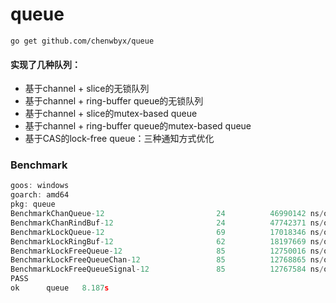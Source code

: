 # queue
```shell script
go get github.com/chenwbyx/queue
```
#### 实现了几种队列：
* 基于channel + slice的无锁队列
* 基于channel + ring-buffer queue的无锁队列
* 基于channel + slice的mutex-based queue
* 基于channel + ring-buffer queue的mutex-based queue
* 基于CAS的lock-free queue：三种通知方式优化

### Benchmark
```go
goos: windows
goarch: amd64
pkg: queue
BenchmarkChanQueue-12                         24          46990142 ns/op
BenchmarkChanRindBuf-12                       24          47742371 ns/op
BenchmarkLockQueue-12                         69          17018346 ns/op
BenchmarkLockRingBuf-12                       62          18197669 ns/op
BenchmarkLockFreeQueue-12                     85          12750016 ns/op
BenchmarkLockFreeQueueChan-12                 85          12768865 ns/op
BenchmarkLockFreeQueueSignal-12               85          12767584 ns/op
PASS
ok      queue   8.187s
```